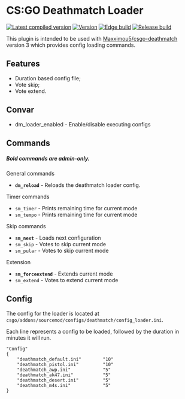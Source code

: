 # CS:GO Deathmatch Loader

[![Latest compiled version](https://img.shields.io/github/v/release/HugoJF/csgo-deathmatch-loader?style=flat-square)](https://packagist.org/packages/hugojf/csgo-deathmatch-loader)
[![Version](https://img.shields.io/github/license/hugojf/csgo-deathmatch-loader?style=flat-square)](https://packagist.org/packages/hugojf/csgo-deathmatch-loader)
[![Edge build](https://img.shields.io/github/workflow/status/hugojf/csgo-deathmatch-loader/Compile%20Plugin?style=flat-square&label=edge)](https://packagist.org/packages/hugojf/csgo-deathmatch-loader)
[![Release build](https://img.shields.io/github/workflow/status/hugojf/csgo-deathmatch-loader/Publish%20release?style=flat-square&label=release)](https://packagist.org/packages/hugojf/csgo-deathmatch-loader)

This plugin is intended to be used with [Maxximou5/csgo-deathmatch](https://github.com/Maxximou5/csgo-deathmatch) version 3 which provides config loading commands.

## Features
  - Duration based config file;
  - Vote skip;
  - Vote extend.

## Convar
  * dm_loader_enabled - Enable/disable executing configs

## Commands
##### **Bold commands are admin-only.**

General commands
  - **`dm_reload`** - Reloads the deathmatch loader config.

Timer commands
  - `sm_timer` - Prints remaining time for current mode
  - `sm_tempo` - Prints remaining time for current mode

Skip commands
  - **`sm_next`** - Loads next configuration
  - `sm_skip` - Votes to skip current mode
  - `sm_pular` - Votes to skip current mode

Extension
  - **`sm_forceextend`** - Extends current mode
  - `sm_extend` - Votes to extend current mode

## Config

The config for the loader is located at `csgo/addons/sourcemod/configs/deathmatch/config_loader.ini`.

Each line represents a config to be loaded, followed by the duration in minutes it will run.

```
"Config"
{
    "deathmatch_default.ini"        "10"
    "deathmatch_pistol.ini"         "10"
    "deathmatch_awp.ini"            "5"
    "deathmatch_ak47.ini"           "5"
    "deathmatch_desert.ini"         "5"
    "deathmatch_m4s.ini"            "5"
}
```
